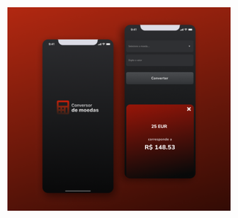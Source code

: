   <img src="https://github.com/ItamarJoire/RN-conversor-de-moedas/blob/master/banner.png" align="center">
